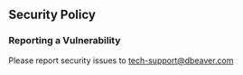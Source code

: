 ## Security Policy

### Reporting a Vulnerability

Please report security issues to tech-support@dbeaver.com
